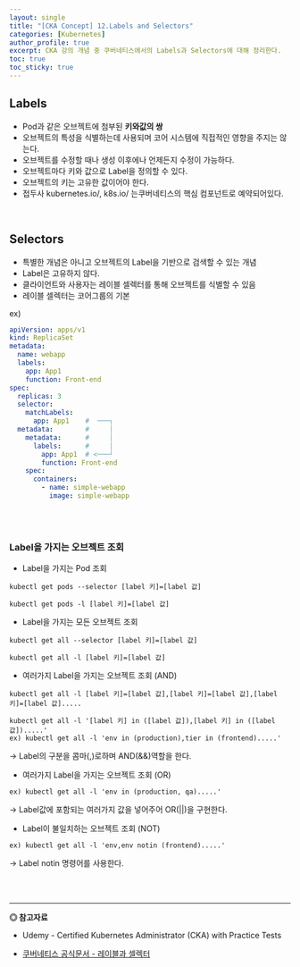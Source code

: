 ```yaml
---
layout: single
title: "[CKA Concept] 12.Labels and Selectors"
categories: [Kubernetes]
author_profile: true
excerpt: CKA 강의 개념 중 쿠버네티스에서의 Labels과 Selectors에 대해 정리한다. 
toc: true
toc_sticky: true
---
```


## Labels
- Pod과 같은 오브젝트에 첨부된 **키와값의 쌍**
- 오브젝트의 특성을 식별하는데 사용되며 코어 시스템에 직접적인 영향을 주지는 않는다.
- 오브젝트를 수정할 때나 생성 이후에나 언제든지 수정이 가능하다.
- 오브젝트마다 키와 값으로 Label을 정의할 수 있다.
- 오브젝트의 키는 고유한 값이어야 한다.
- 접두사 kubernetes.io/, k8s.io/ 는쿠버네티스의 핵심 컴포넌트로 예약되어있다.

<br>

## Selectors
- 특별한 개념은 아니고 오브젝트의 Label을 기반으로 검색할 수 있는 개념
- Label은 고유하지 않다.
- 클라이언트와 사용자는 레이블 셀렉터를 통해 오브젝트를 식별할 수 있음
- 레이블 셀렉터는 코어그룹의 기본




ex)
```yaml
apiVersion: apps/v1
kind: ReplicaSet
metadata:
  name: webapp
  labels:
    app: App1
    function: Front-end
spec:
  replicas: 3
  selector:
    matchLabels:
      app: App1    #  ───┐
  metadata:        #     │
    metadata:      #     │
      labels:      #     │
        app: App1  # <───┘
        function: Front-end
    spec:
      containers:
        - name: simple-webapp
          image: simple-webapp
```
<br><br>

### Label을 가지는 오브젝트 조회
- Label을 가지는 Pod 조회

```shell
kubectl get pods --selector [label 키]=[label 값]

kubectl get pods -l [label 키]=[label 값]
```

- Label을 가지는 모든 오브젝트 조회

```shell
kubectl get all --selector [label 키]=[label 값]

kubectl get all -l [label 키]=[label 값]
```

- 여러가지 Label을 가지는 오브젝트 조회 (AND)

```shell
kubectl get all -l [label 키]=[label 값],[label 키]=[label 값],[label 키]=[label 값].....

kubectl get all -l '[label 키] in ([label 값]),[label 키] in ([label 값]).....'
ex) kubectl get all -l 'env in (production),tier in (frontend).....'
```

-> Label의 구분을 콤마(,)로하며 AND(&&)역할을 한다. <br>

- 여러가지 Label을 가지는 오브젝트 조회 (OR)

```shell
ex) kubectl get all -l 'env in (production, qa).....'
```

-> Label값에 포함되는 여러가지 값을 넣어주어 OR(||)을 구현한다.

- Label이 불일치하는 오브젝트 조회 (NOT)

```shell
ex) kubectl get all -l 'env,env notin (frontend).....'
```

-> Label notin 명령어를 사용한다.


<br><br>




------------------
**◎ 참고자료**
- Udemy - Certified Kubernetes Administrator (CKA) with Practice Tests

- [쿠버네티스 공식문서 - 레이블과 셀렉터](https://kubernetes.io/ko/docs/concepts/overview/working-with-objects/labels/)